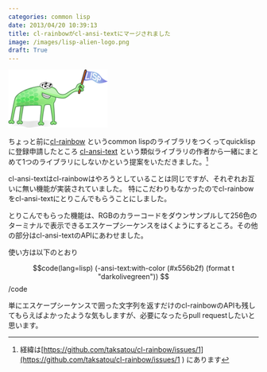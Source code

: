 ```yaml
---
categories: common lisp
date: 2013/04/20 10:39:13
title: cl-rainbowがcl-ansi-textにマージされました
image: /images/lisp-alien-logo.png
draft: True
---
```


![lisp](/images/lisp-alien-logo.png)


ちょっと前に[cl-rainbow](http://mojavy.com/blog/2013/02/19/rainbow-for-common-lisp/ ) というcommon lispのライブラリをつくってquicklispに登録申請したところ [cl-ansi-text](https://github.com/pnathan/cl-ansi-text ) という類似ライブラリの作者から一緒にまとめて1つのライブラリにしないかという提案をいただきました。[^1] 

cl-ansi-textはcl-rainbowはやろうとしていることは同じですが、それぞれお互いに無い機能が実装されていました。
特にこだわりもなかったのでcl-rainbowをcl-ansi-textにとりこんでもらうことにしました。

とりこんでもらった機能は、RGBのカラーコードをダウンサンプルして256色のターミナルで表示できるエスケープシーケンスをはくようにするところ。その他の部分はcl-ansi-textのAPIにあわせました。

使い方は以下のとおり

$$code(lang=lisp)
(-ansi-text:with-color (#x556b2f) (format t "darkolivegreen"))
$$/code

単にエスケープシーケンスで囲った文字列を返すだけのcl-rainbowのAPIも残してもらえばよかったような気もしますが、必要になったらpull requestしたいと思います。


[^1]: 経緯は[https://github.com/taksatou/cl-rainbow/issues/1](https://github.com/taksatou/cl-rainbow/issues/1 ) にあります
